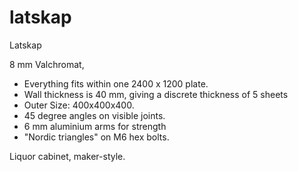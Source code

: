 # latskap
Latskap


8 mm Valchromat, 
- Everything fits within one 2400 x 1200 plate. 
- Wall thickness is 40 mm, giving a discrete thickness of 5 sheets 
- Outer Size: 400x400x400. 
- 45 degree angles on visible joints. 
- 6 mm aluminium arms for strength
- "Nordic triangles" on M6 hex bolts. 

Liquor cabinet, maker-style.
